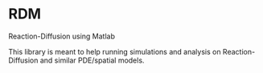 # RDM
Reaction-Diffusion using Matlab

This library is meant to help running simulations and analysis on Reaction-Diffusion and similar PDE/spatial models.
